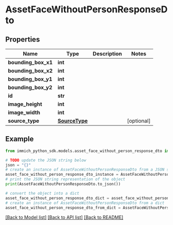 # AssetFaceWithoutPersonResponseDto


## Properties

Name | Type | Description | Notes
------------ | ------------- | ------------- | -------------
**bounding_box_x1** | **int** |  | 
**bounding_box_x2** | **int** |  | 
**bounding_box_y1** | **int** |  | 
**bounding_box_y2** | **int** |  | 
**id** | **str** |  | 
**image_height** | **int** |  | 
**image_width** | **int** |  | 
**source_type** | [**SourceType**](SourceType.md) |  | [optional] 

## Example

```python
from immich_python_sdk.models.asset_face_without_person_response_dto import AssetFaceWithoutPersonResponseDto

# TODO update the JSON string below
json = "{}"
# create an instance of AssetFaceWithoutPersonResponseDto from a JSON string
asset_face_without_person_response_dto_instance = AssetFaceWithoutPersonResponseDto.from_json(json)
# print the JSON string representation of the object
print(AssetFaceWithoutPersonResponseDto.to_json())

# convert the object into a dict
asset_face_without_person_response_dto_dict = asset_face_without_person_response_dto_instance.to_dict()
# create an instance of AssetFaceWithoutPersonResponseDto from a dict
asset_face_without_person_response_dto_from_dict = AssetFaceWithoutPersonResponseDto.from_dict(asset_face_without_person_response_dto_dict)
```
[[Back to Model list]](../README.md#documentation-for-models) [[Back to API list]](../README.md#documentation-for-api-endpoints) [[Back to README]](../README.md)


